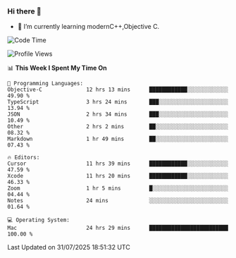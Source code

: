 ### Hi there 👋
- 🌱 I’m currently learning modernC++,Objective C.
<!--
**Asukaki7/Asukaki7** is a ✨ _special_ ✨ repository because its `README.md` (this file) appears on your GitHub profile.

Here are some ideas to get you started:

- 🔭 I’m currently working on ...
- 🌱 I’m currently learning ...
- 👯 I’m looking to collaborate on ...
- 🤔 I’m looking for help with ...
- 💬 Ask me about ...
- 📫 How to reach me: ...
- 😄 Pronouns: ...
- ⚡ Fun fact: ...
-->
<!--START_SECTION:waka-->
![Code Time](http://img.shields.io/badge/Code%20Time-650%20hrs%2018%20mins-blue)

![Profile Views](http://img.shields.io/badge/Profile%20Views-0-blue)

📊 **This Week I Spent My Time On** 

```text
💬 Programming Languages: 
Objective-C              12 hrs 13 mins      ████████████░░░░░░░░░░░░░   49.90 % 
TypeScript               3 hrs 24 mins       ███░░░░░░░░░░░░░░░░░░░░░░   13.94 % 
JSON                     2 hrs 34 mins       ███░░░░░░░░░░░░░░░░░░░░░░   10.49 % 
Other                    2 hrs 2 mins        ██░░░░░░░░░░░░░░░░░░░░░░░   08.32 % 
Markdown                 1 hr 49 mins        ██░░░░░░░░░░░░░░░░░░░░░░░   07.43 % 

🔥 Editors: 
Cursor                   11 hrs 39 mins      ████████████░░░░░░░░░░░░░   47.59 % 
Xcode                    11 hrs 20 mins      ████████████░░░░░░░░░░░░░   46.33 % 
Zoom                     1 hr 5 mins         █░░░░░░░░░░░░░░░░░░░░░░░░   04.44 % 
Notes                    24 mins             ░░░░░░░░░░░░░░░░░░░░░░░░░   01.64 % 

💻 Operating System: 
Mac                      24 hrs 29 mins      █████████████████████████   100.00 % 
```


 Last Updated on 31/07/2025 18:51:32 UTC
<!--END_SECTION:waka-->

